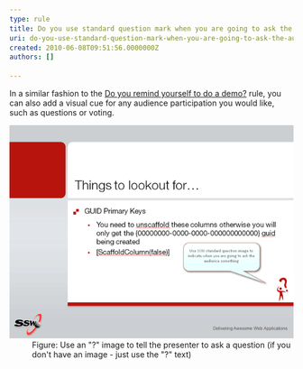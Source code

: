 ```yaml
---
type: rule
title: Do you use standard question mark when you are going to ask the audience something?
uri: do-you-use-standard-question-mark-when-you-are-going-to-ask-the-audience-something
created: 2010-06-08T09:51:56.0000000Z
authors: []

---
```


 In a similar fashion to the [Do you remind yourself to do a demo?](/Pages/DemoSlide.aspx) rule, you can also add a visual cue for any audience participation you would like, such as questions or voting.  <dl>    <dt><img class="ms-rteCustom-ImageArea" src="SSWQuestionMark.gif" alt=""> </dt>
    <dd class="ms-rteCustom-FigureNormal">Figure: Use an "?" image to tell the presenter to ask a question (if you don't have an image - just use the "?" text) </dd></dl>
